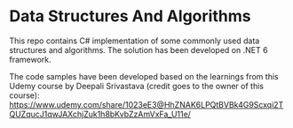 # Data Structures And Algorithms
This repo contains C# implementation of some commonly used data structures and algorithms. The solution has been developed on .NET 6 framework.

The code samples have been developed based on the learnings from this Udemy course by Deepali Srivastava (credit goes to the owner of this course):
https://www.udemy.com/share/1023eE3@HhZNAK6LPQtBVBk4G9Scxqi2TQUZqucJ1qwJAXchjZuk1h8bKvbZzAmVxFa_U11e/

